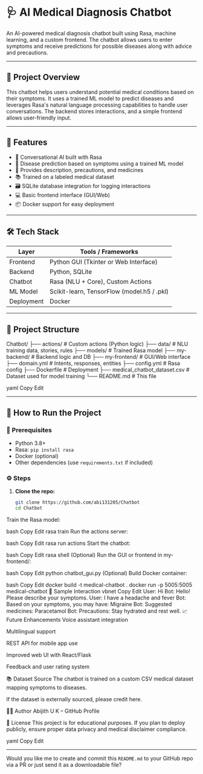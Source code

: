 # 🩺 AI Medical Diagnosis Chatbot

An AI-powered medical diagnosis chatbot built using Rasa, machine learning, and a custom frontend. The chatbot allows users to enter symptoms and receive predictions for possible diseases along with advice and precautions.

---

## 📌 Project Overview

This chatbot helps users understand potential medical conditions based on their symptoms. It uses a trained ML model to predict diseases and leverages Rasa's natural language processing capabilities to handle user conversations. The backend stores interactions, and a simple frontend allows user-friendly input.

---

## 🎯 Features

- 🤖 Conversational AI built with Rasa
- 🧠 Disease prediction based on symptoms using a trained ML model
- 💊 Provides description, precautions, and medicines
- 📚 Trained on a labeled medical dataset
- 🗃️ SQLite database integration for logging interactions
- 💻 Basic frontend interface (GUI/Web)
- 📦 Docker support for easy deployment

---

## 🛠️ Tech Stack

| Layer         | Tools / Frameworks                        |
|--------------|--------------------------------------------|
| Frontend     | Python GUI (Tkinter or Web Interface)     |
| Backend      | Python, SQLite                            |
| Chatbot      | Rasa (NLU + Core), Custom Actions         |
| ML Model     | Scikit-learn, TensorFlow (model.h5 / .pkl)|
| Deployment   | Docker                                    |

---

## 📂 Project Structure

Chatbot/
├── actions/ # Custom actions (Python logic)
├── data/ # NLU training data, stories, rules
├── models/ # Trained Rasa model
├── my-backend/ # Backend logic and DB
├── my-frontend/ # GUI/Web interface
├── domain.yml # Intents, responses, entities
├── config.yml # Rasa config
├── Dockerfile # Deployment
├── medical_chatbot_dataset.csv # Dataset used for model training
└── README.md # This file

yaml
Copy
Edit

---

## 🚀 How to Run the Project

### 🧪 Prerequisites

- Python 3.8+
- Rasa: `pip install rasa`
- Docker (optional)
- Other dependencies (use `requirements.txt` if included)

### ⚙️ Steps

1. **Clone the repo:**
   ```bash
   git clone https://github.com/abi131205/Chatbot
   cd Chatbot
Train the Rasa model:

bash
Copy
Edit
rasa train
Run the actions server:

bash
Copy
Edit
rasa run actions
Start the chatbot:

bash
Copy
Edit
rasa shell
(Optional) Run the GUI or frontend in my-frontend/:

bash
Copy
Edit
python chatbot_gui.py
(Optional) Build Docker container:

bash
Copy
Edit
docker build -t medical-chatbot .
docker run -p 5005:5005 medical-chatbot
🧠 Sample Interaction
vbnet
Copy
Edit
User: Hi
Bot: Hello! Please describe your symptoms.
User: I have a headache and fever
Bot: Based on your symptoms, you may have: Migraine
Bot: Suggested medicines: Paracetamol
Bot: Precautions: Stay hydrated and rest well.
📈 Future Enhancements
Voice assistant integration

Multilingual support

REST API for mobile app use

Improved web UI with React/Flask

Feedback and user rating system

📚 Dataset Source
The chatbot is trained on a custom CSV medical dataset mapping symptoms to diseases.

If the dataset is externally sourced, please credit here.

👨‍💻 Author
Abijith U K – GitHub Profile

📜 License
This project is for educational purposes. If you plan to deploy publicly, ensure proper data privacy and medical disclaimer compliance.

yaml
Copy
Edit

---

Would you like me to create and commit this `README.md` to your GitHub repo via a PR or just send it as a downloadable file?
